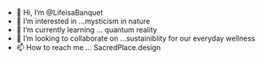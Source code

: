 - 👋 Hi, I’m @LifeisaBanquet
- 👀 I’m interested in ...mysticism in nature
- 🌱 I’m currently learning ... quantum reality
- 💞️ I’m looking to collaborate on ...sustainiblity for our everyday wellness 
- 📫 How to reach me ... SacredPlace.design

<!---
LifeisaBanquet/LifeisaBanquet is a ✨ special ✨ repository because its `README.md` (this file) appears on your GitHub profile.
You can click the Preview link to take a look at your changes.
--->
